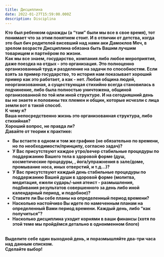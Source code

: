 ```yaml
---
title: Дисциплина
date: 2022-01-27T15:59:00.000Z
description: Disciplina
---
```

**Кто был ребенком однажды (а “там” были мы все в свое время), тот понимает что за этим понятием стоит. И в отличии от детства, когда это был бич родителей висевший над нами аки Дамоклов Меч, в зрелом возрасте Дисциплина обязана быть Вашим лучшим товарищем и партнёром по жизни.**\
**Как мы все знаем, государство, компания либо любое мероприятия, даже поездка на отдых - это организация. Это полноценно организованный труд и разделение на задачи по способностям. Если взять за пример государство, то история нам показывает хороший пример как это работает, а как - нет. Любая община людей, неорганизованная, а существующая стихийно всегда становилась в подчинение, либо была полностью уничтожена, общиной организованной по той или иной структуре. И на сегодняшний день вы не знаете и половины тех племен и общин, которые исчезли с лица земли вот в такой способ.**\
**К чему я?** \
**Ваша непосредственно жизнь это организованная структура, либо стихийная?**\
**Хороший вопрос, не правда ли?**\
**Давайте от теории к практике:**

* **Вы встаете в одном и том же графике (не обязательно по времени, но по необходимости/принципу, согласно задач)?**
* **У Вас присутствуют каждое утро/вечер стабильные процедуры по поддержанию Вашего тела в здоровой форме (душ, косметические процедуры, , йога/упражнения в зале/доме, промывание носа, иных отверстий, и т.д…)?**
* **У Вас присутствуют каждый день стабильные процедуры по поддержанию Вашей души в здоровой форме (молитва, медитация, ежели сударь/-ыня атеист - размышления, подбивания результатов совершенного за день либо иной календарный период, и подобное)?**
* **Ставите ли Вы себе планы на определенный период времени?**
* **Насколько настойчиво Вы идете по намеченным планам на определенный Вами период времени. Каждый день, либо “как получиться”?**
* **Насколько дисциплина уходит корнями в ваши финансы (хотя по этой теме мы пройдёмся детально в одноименном блоге)**

\
**Выделите себе один выходной день, и поразмышляйте два-три часа над данным списком.** \
**Сделайте выбор!**